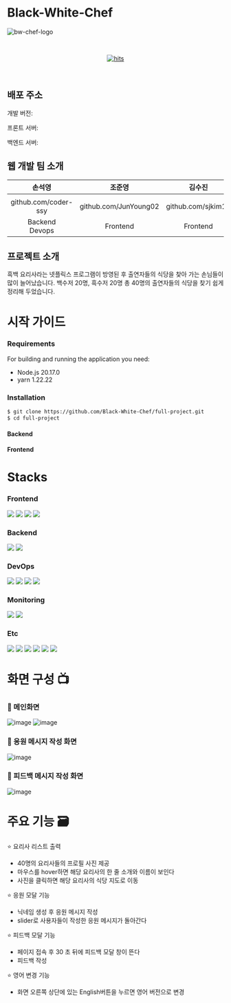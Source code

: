 # Black-White-Chef

![bw-chef-logo](https://github.com/user-attachments/assets/77d0e824-f9ef-425d-8572-f3bd44332ccc)

<br>
<p align="center">
    <a href="https://hits.seeyoufarm.com">
        <img src="https://hits.seeyoufarm.com/api/count/incr/badge.svg?url=https%3A%2F%2Fgithub.com%2FBlack-White-Chef%2Fhit-counter&count_bg=%23E8E8C1&title_bg=%23D15693&icon=&icon_color=%23E7E7E7&title=hits&edge_flat=false" alt="hits">
    </a>
</p>
<br>

## 배포 주소
개발 버전: 

프론트 서버: 

백엔드 서버:



## 웹 개발 팀 소개
|  손석영  |  조준영  |  김수진  |
|:--------:|:--------:|:--------:|
|          |          |          |
|github.com/coder-ssy|github.com/JunYoung02|github.com/sjkim15|
|Backend<br>Devops|Frontend|Frontend|


## 프로젝트 소개
흑백 요리사라는 넷플릭스 프로그램이 방영된 후 출연자들의 식당을 찾아 가는 손님들이 많이 늘어났습니다. 
백수저 20명, 흑수저 20명 총 40명의 출연자들의 식당을 찾기 쉽게 정리해 두었습니다. 

# 시작 가이드
### Requirements
For building and running the application you need:
- Node.js 20.17.0
- yarn 1.22.22

### Installation
```bash
$ git clone https://github.com/Black-White-Chef/full-project.git
$ cd full-project
```
#### Backend

#### Frontend

# Stacks
### Frontend
<span>
<img src="https://img.shields.io/badge/react-61DAFB?style=for-the-badge&logo=react&logoColor=black">
<img src="https://img.shields.io/badge/css-1572B6?style=for-the-badge&logo=css3&logoColor=white">
<img src="https://img.shields.io/badge/Yarn-2C8EBB?style=for-the-badge&logo=yarn&logoColor=white">
<img src="https://img.shields.io/badge/SCSS-CC6699?style=for-the-badge&logo=sass&logoColor=white">
</span>


### Backend
<span>
<img src="https://img.shields.io/badge/python-79b64c?style=for-the-badge&logo=python&logoColor=white">
<img src="https://img.shields.io/badge/mysql-4479A1?style=for-the-badge&logo=mysql&logoColor=white">
</span>


### DevOps
<span>
<img src="https://img.shields.io/badge/GitKraken-179287?style=for-the-badge&logo=gitkraken&logoColor=white">
<img src="https://img.shields.io/badge/django-092E20?style=for-the-badge&logo=django&logoColor=white">
<img src="https://img.shields.io/badge/Gunicorn-bbbcd9?style=for-the-badge&logo=gunicorn&logoColor=white">
<img src="https://img.shields.io/badge/Nginx-009639?style=for-the-badge&logo=nginx&logoColor=white">
</span>


### Monitoring
<span>
<img src="https://img.shields.io/badge/Prometheus-ff72ba?style=for-the-badge&logo=Prometheus&logoColor=white">
<img src="https://img.shields.io/badge/grafana-%23F46800.svg?style=for-the-badge&logo=grafana&logoColor=white">
</span>


### Etc
<span>
<img src="https://img.shields.io/badge/Notion-000000?style=for-the-badge&logo=notion&logoColor=white">
<img src="https://img.shields.io/badge/Discord-5865F2?style=for-the-badge&logo=discord&logoColor=white">
<img src="https://img.shields.io/badge/Figma-c298bb?style=for-the-badge&logo=figma&logoColor=white">
<img src="https://img.shields.io/badge/github-181717?style=for-the-badge&logo=github&logoColor=white">
<img src="https://img.shields.io/badge/git-F05032?style=for-the-badge&logo=git&logoColor=white">
<img src="https://img.shields.io/badge/GitKraken-179287?style=for-the-badge&logo=gitkraken&logoColor=white">
</span>


# 화면 구성 📺
### 💮 메인화면
![image](https://github.com/user-attachments/assets/d03e7c25-c0a7-474a-a58c-29900180ad99)
![image](https://github.com/user-attachments/assets/a68f9f2f-5971-4b4d-adff-3891f87305dc)


### 💮 응원 메시지 작성 화면
![image](https://github.com/user-attachments/assets/20a29bc7-9c43-47d7-bead-b8b19b1b2a56)




### 💮 피드백 메시지 작성 화면
![image](https://github.com/user-attachments/assets/451ba05f-71a6-4cb6-a443-55813fa1b4c6)




# 주요 기능 🗃️
⭐ 요리사 리스트 출력
- 40명의 요리사들의 프로필 사진 제공
- 마우스를 hover하면 해당 요리사의 한 줄 소개와 이름이 보인다
- 사진을 클릭하면 해당 요리사의 식당 지도로 이동

⭐ 응원 모달 기능
- 닉네임 생성 후 응원 메시지 작성
- slider로 사용자들이 작성한 응원 메시지가 돌아간다


⭐ 피드백 모달 기능
- 페이지 접속 후 30 초 뒤에 피드백 모달 창이 뜬다
- 피드백 작성


⭐ 영어 변경 기능
- 화면 오른쪽 상단에 있는 English버튼을 누르면 영어 버전으로 변경

